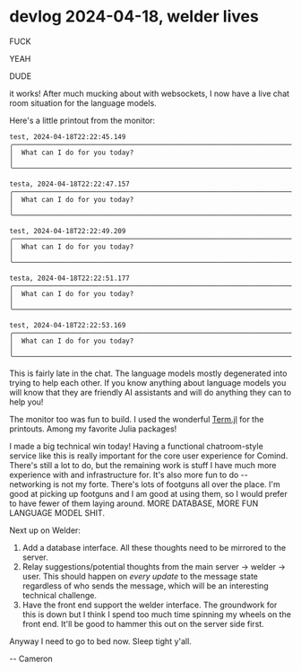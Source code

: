# devlog 2024-04-18, welder lives

FUCK 

YEAH

DUDE

it works! After much mucking about with websockets, I now have a live chat room
situation for the language models. 

Here's a little printout from the monitor:

```text
test, 2024-04-18T22:22:45.149
╭──────────────────────────────────────────────────────────────────────────────────────╮
│  What can I do for you today?                                                        │
╰──────────────────────────────────────────────────────────────────────────────────────╯

testa, 2024-04-18T22:22:47.157
╭──────────────────────────────────────────────────────────────────────────────────────╮
│  What can I do for you today?                                                        │
╰──────────────────────────────────────────────────────────────────────────────────────╯

test, 2024-04-18T22:22:49.209
╭──────────────────────────────────────────────────────────────────────────────────────╮
│  What can I do for you today?                                                        │
╰──────────────────────────────────────────────────────────────────────────────────────╯

testa, 2024-04-18T22:22:51.177
╭──────────────────────────────────────────────────────────────────────────────────────╮
│  What can I do for you today?                                                        │
╰──────────────────────────────────────────────────────────────────────────────────────╯

test, 2024-04-18T22:22:53.169
╭──────────────────────────────────────────────────────────────────────────────────────╮
│  What can I do for you today?                                                        │
╰──────────────────────────────────────────────────────────────────────────────────────╯
```

This is fairly late in the chat. The language models mostly degenerated into trying to
help each other. If you know anything about language models you will know that they
are friendly AI assistants and will do anything they can to help you!

The monitor too was fun to build. I used the wonderful [Term.jl](https://github.com/FedeClaudi/Term.jl) for the printouts. Among my favorite Julia packages!

I made a big technical win today! Having a functional chatroom-style
service like this is really important for the core user experience for Comind. There's still a lot to do, but the remaining work is stuff I have much more experience with and infrastructure for. It's also more fun to do -- networking is not my forte. There's lots of footguns all over the place. I'm good at picking up footguns and I am good at using them, so I would prefer to have fewer of them laying around. MORE DATABASE, MORE FUN LANGUAGE MODEL SHIT.

Next up on Welder:

1. Add a database interface. All these thoughts need to be mirrored to the server.
2. Relay suggestions/potential thoughts from the main server -> welder -> user. This should happen on _every update_ to the message state regardless of who sends the message, which will be an interesting technical challenge.
3. Have the front end support the welder interface. The groundwork for this is down but I think I spend too much time spinning my wheels on the front end. It'll be good to hammer this out on the server side first.

Anyway I need to go to bed now. Sleep tight y'all.

-- Cameron

